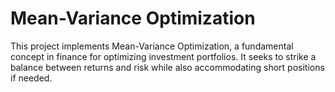 # Mean-Variance Optimization

This project implements Mean-Variance Optimization, a fundamental concept in finance for optimizing investment portfolios. It seeks to strike a balance between returns and risk while also accommodating short positions if needed.
